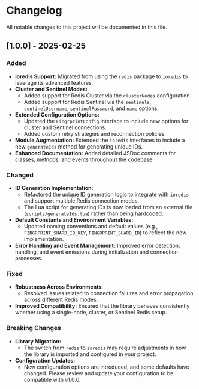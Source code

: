 # Changelog

All notable changes to this project will be documented in this file.

## [1.0.0] - 2025-02-25

### Added

- **ioredis Support:** Migrated from using the `redis` package to `ioredis` to leverage its advanced features.
- **Cluster and Sentinel Modes:**  
  - Added support for Redis Cluster via the `clusterNodes` configuration.
  - Added support for Redis Sentinel via the `sentinels`, `sentinelUsername`, `sentinelPassword`, and `name` options.
- **Extended Configuration Options:**  
  - Updated the `FingrprintConfig` interface to include new options for cluster and Sentinel connections.
  - Added custom retry strategies and reconnection policies.
- **Module Augmentation:** Extended the `ioredis` interfaces to include a new `generateIds` method for generating unique IDs.
- **Enhanced Documentation:** Added detailed JSDoc comments for classes, methods, and events throughout the codebase.

### Changed

- **ID Generation Implementation:**  
  - Refactored the unique ID generation logic to integrate with `ioredis` and support multiple Redis connection modes.
  - The Lua script for generating IDs is now loaded from an external file (`scripts/generateIds.lua`) rather than being hardcoded.
- **Default Constants and Environment Variables:**  
  - Updated naming conventions and default values (e.g., `FINGRPRINT_SHARD_ID_KEY`, `FINGRPRINT_SHARD_ID`) to reflect the new implementation.
- **Error Handling and Event Management:** Improved error detection, handling, and event emissions during initialization and connection processes.

### Fixed

- **Robustness Across Environments:**  
  - Resolved issues related to connection failures and error propagation across different Redis modes.
- **Improved Compatibility:** Ensured that the library behaves consistently whether using a single-node, cluster, or Sentinel Redis setup.

### Breaking Changes

- **Library Migration:**  
  - The switch from `redis` to `ioredis` may require adjustments in how the library is imported and configured in your project.
- **Configuration Updates:**  
  - New configuration options are introduced, and some defaults have changed. Please review and update your configuration to be compatible with v1.0.0.
